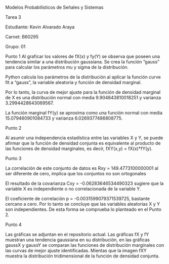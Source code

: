 Modelos Probabilísticos de Señales y Sistemas

Tarea 3

Estudiante: Kevin Alvarado Araya

Carnet: B60295

Grupo: 01

Punto 1
Al graficar los valores de fX(x) y fy(Y) se observa que poseen una tendencia similar a una distribución gaussiana. Se crea la función “gauss” para calcular los parámetros mu y sigma de la distribución.

Python calcula los parámetros de la distribución al aplicar la función curve fit a “gauss”, la variable aleatoria y función de densidad marginal.

Por lo tanto, la curva de mejor ajuste para la función de densidad marginal de X es una distribución normal con media 9.904843810018251 y varianza 3.2994428643069567. 

La función marginal fY(y) se aproxima como una función normal con media 15.079460901084733 y varianza 6.0269377486808775.

Punto 2

Al asumir una independencia estadística entre las variables X y Y, se puede afirmar que la función de densidad conjunta es equivalente al producto de las funciones de densidad marginales, es decir, fXY(x,y) = fX(x)*fY(y).

Punto 3

La correlación de este conjunto de datos es Rxy = 149.4773100000001 al ser diferente de cero, implica que los conjuntos no son ortogonales 

El resultado de la covarianza Cxy =  -0.06283646534490323 sugiere que  la variable X es independiente o no correlacionada de la variable Y.

El coeficiente de correlación p = -0.0031599079371539725, bastante cercano a cero. Por lo tanto se concluye que las variables aleatorias X y Y son independientes. De esta forma se comprueba lo planteado en el Punto 2.

Punto 4

Las gráficas se adjuntan en el repositorio actual. Las gráficas fX y fY muestran una tendencia gaussiana en su distribución, en las gráficas gaussX y gaussY se comparan las funciones de distribución marginales con las curvas de mejor ajuste identificadas. Mientas que la imagen fXY muestra la distribución tridimensional de la función de densidad conjunta.

